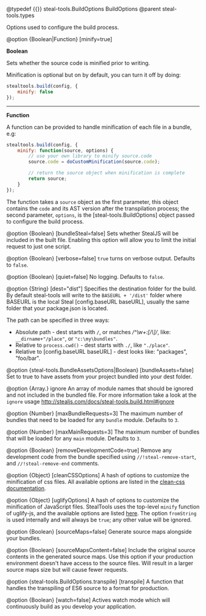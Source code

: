 @typedef {{}} steal-tools.BuildOptions BuildOptions
@parent steal-tools.types

Options used to configure the build process.

@option {Boolean|Function} [minify=true] 

**Boolean**

Sets whether the source code is minified prior to writing.

Minification is optional but on by default, you can turn it off by doing:

```javascript
stealtools.build(config, {
	minify: false
});
```
---
**Function**

A function can be provided to handle minification of each file in a bundle, e.g:

```javascript
stealtools.build(config, {
	minify: function(source, options) {
		// use your own library to minify source.code 
		source.code = doCustomMinification(source.code);

		// return the source object when minification is complete
		return source;
	}
});
```

The function takes a `source` object as the first parameter, this object contains the `code` and its AST version after the transpilation
process; the second parameter, `options`, is the [steal-tools.BuildOptions] object passed to configure the build process.

@option {Boolean} [bundleSteal=false] Sets whether StealJS will be included in the built file. Enabling this option will allow you to limit the initial request to just one script.

@option {Boolean} [verbose=false] `true` turns on verbose output. Defaults to `false`.

@option {Boolean} [quiet=false] No logging.  Defaults to `false`.

@option {String} [dest="dist"] Specifies the destination folder for the build. By default steal-tools will write to the `BASEURL + '/dist'` folder where BASEURL is the local Steal [config.baseURL baseURL], usually the same folder that your package.json is located.

  The path can be specified in three ways:

 - Absolute path - dest starts with `/`, or matches _/^\w+:[\/\\]/_, like:  `__dirname+"/place"`, or `"c:\my\bundles"`.
 - Relative to `process.cwd()` - dest starts with `./`, like `"./place"`.
 - Relative to [config.baseURL baseURL] - dest looks like: "packages", "foo/bar".

@option {steal-tools.BundleAssetsOptions|Boolean} [bundleAssets=false] Set to true to have assets from your project bundled into your dest folder.

@option {Array.<moduleName>} ignore An array of module names that should be ignored and not included in the bundled file. 
For more information take a look at the `ignore` usage http://stealjs.com/docs/steal-tools.build.html#ignore


@option {Number} [maxBundleRequests=3] The maximum number of bundles that need to be loaded
for any `bundle` module. Defaults to `3`.

@option {Number} [maxMainRequests=3] The maximum number of bundles that will be loaded for any `main`
module. Defaults to `3`.

@option {Boolean} [removeDevelopmentCode=true] Remove any development code from the bundle specified 
using `//!steal-remove-start`, and `//!steal-remove-end` comments.

@option {Object} [cleanCSSOptions] A hash of options to customize the minification of css files. 
All available options are listed in the [clean-css documentation](https://github.com/jakubpawlowicz/clean-css#how-to-use-clean-css-programmatically).

@option {Object} [uglifyOptions] A hash of options to customize the minification of JavaScript files. StealTools uses the 
top-level `minify` function of uglify-js, and the available options are listed [here](https://github.com/mishoo/UglifyJS2#the-simple-way).
The option `fromString` is used internally and will always be `true`; any other value will be ignored.

@option {Boolean} [sourceMaps=false] Generate source maps alongside your bundles.

@option {Boolean} [sourceMapsContent=false] Include the original source contents in the generated source maps. Use this option if your production environment doesn't have access to the source files. Will result in a larger source maps size but will cause fewer requests.

@option {steal-tools.BuildOptions.transpile} [transpile] A function that handles the transpiling of ES6 source to a format for production.

@option {Boolean} [watch=false] Actives watch mode which will continuously build as you develop your application.

